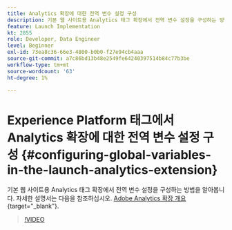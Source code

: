 ```yaml
---
title: Analytics 확장에 대한 전역 변수 설정 구성
description: 기본 웹 사이트용 Analytics 태그 확장에서 전역 변수 설정을 구성하는 방법을 알아봅니다.
feature: Launch Implementation
kt: 2855
role: Developer, Data Engineer
level: Beginner
exl-id: 73ea8c36-66e3-4800-b0b0-f27e94cb4aaa
source-git-commit: a7c86bd13b48e2549fe64240397514b84c77b3be
workflow-type: tm+mt
source-wordcount: '63'
ht-degree: 1%

---
```


# Experience Platform 태그에서 Analytics 확장에 대한 전역 변수 설정 구성 {#configuring-global-variables-in-the-launch-analytics-extension}

기본 웹 사이트용 Analytics 태그 확장에서 전역 변수 설정을 구성하는 방법을 알아봅니다. 자세한 설명서는 다음을 참조하십시오. [Adobe Analytics 확장 개요](https://experienceleague.adobe.com/docs/experience-platform/tags/extensions/client/analytics/overview.html?lang=ko-KR){target="_blank"}.

>[!VIDEO](https://video.tv.adobe.com/v/27181/?quality=12&learn=on)

